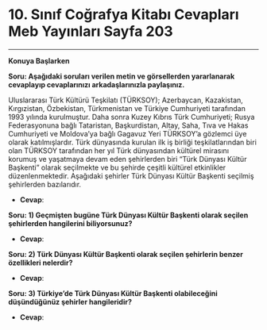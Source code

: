 # 10. Sınıf Coğrafya Kitabı Cevapları Meb Yayınları Sayfa 203

---

**Konuya Başlarken**

**Soru: Aşağıdaki soruları verilen metin ve görsellerden yararlanarak cevaplayıp cevaplarınızı arkadaşlarınızla paylaşınız.**

Uluslararası Türk Kültürü Teşkilatı (TÜRKSOY); Azerbaycan, Kazakistan, Kırgızistan, Özbekistan, Türkmenistan ve Türkiye Cumhuriyeti tarafından 1993 yılında kurulmuştur. Daha sonra Kuzey Kıbrıs Türk Cumhuriyeti; Rusya Federasyonuna bağlı Tataristan, Başkurdistan, Altay, Saha, Tıva ve Hakas Cumhuriyeti ve Moldova’ya bağlı Gagavuz Yeri TÜRKSOY’a gözlemci üye olarak katılmışlardır. Türk dünyasında kurulan ilk iş birliği teşkilatlarından biri olan TÜRKSOY tarafından her yıl Türk dünyasından kültürel mirasını korumuş ve yaşatmaya devam eden şehirlerden biri “Türk Dünyası Kültür Başkenti” olarak seçilmekte ve bu şehirde çeşitli kültürel etkinlikler düzenlenmektedir. Aşağıdaki şehirler Türk Dünyası Kültür Başkenti seçilmiş şehirlerden bazılarıdır.

-   **Cevap**:

**Soru: 1) Geçmişten bugüne Türk Dünyası Kültür Başkenti olarak seçilen şehirlerden hangilerini biliyorsunuz?**

-   **Cevap**:

**Soru: 2) Türk Dünyası Kültür Başkenti olarak seçilen şehirlerin benzer özellikleri nelerdir?**

-   **Cevap**:

**Soru: 3) Türkiye’de Türk Dünyası Kültür Başkenti olabileceğini düşündüğünüz şehirler hangileridir?**

-   **Cevap**:
